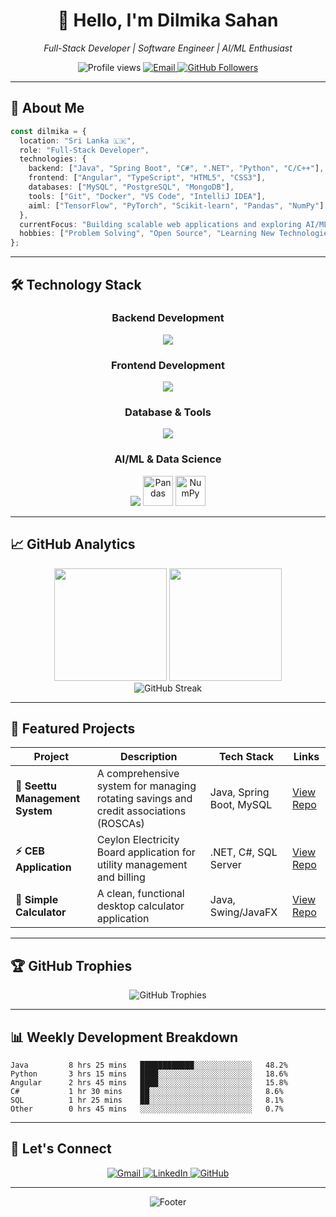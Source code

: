 <div align="center">
  <h1>👋 Hello, I'm Dilmika Sahan</h1>
  <p><em>Full-Stack Developer | Software Engineer | AI/ML Enthusiast</em></p>
  
  <p>
    <img src="https://komarev.com/ghpvc/?username=DilmikaSahan&label=Profile%20views&color=0e75b6&style=flat" alt="Profile views" />
    <a href="mailto:dilmikacontact@gmail.com">
      <img src="https://img.shields.io/badge/Email-dilmikacontact%40gmail.com-D14836?style=flat&logo=gmail&logoColor=white" alt="Email"/>
    </a>
    <a href="https://github.com/DilmikaSahan?tab=followers">
      <img src="https://img.shields.io/github/followers/DilmikaSahan?label=Followers&style=social" alt="GitHub Followers"/>
    </a>
  </p>
</div>

---

## 🚀 About Me

```typescript
const dilmika = {
  location: "Sri Lanka 🇱🇰",
  role: "Full-Stack Developer",
  technologies: {
    backend: ["Java", "Spring Boot", "C#", ".NET", "Python", "C/C++"],
    frontend: ["Angular", "TypeScript", "HTML5", "CSS3"],
    databases: ["MySQL", "PostgreSQL", "MongoDB"],
    tools: ["Git", "Docker", "VS Code", "IntelliJ IDEA"],
    aiml: ["TensorFlow", "PyTorch", "Scikit-learn", "Pandas", "NumPy"]
  },
  currentFocus: "Building scalable web applications and exploring AI/ML solutions",
  hobbies: ["Problem Solving", "Open Source", "Learning New Technologies"]
};
```

---

## 🛠️ Technology Stack

<div align="center">

### Backend Development
<p>
  <img src="https://skillicons.dev/icons?i=java,spring,python,cs,dotnet,cpp,c" />
</p>

### Frontend Development
<p>
  <img src="https://skillicons.dev/icons?i=angular,ts,js,html,css,bootstrap" />
</p>

### Database & Tools
<p>
  <img src="https://skillicons.dev/icons?i=mysql,postgresql,mongodb,git,docker,vscode,idea" />
</p>

### AI/ML & Data Science
<p>
  <img src="https://skillicons.dev/icons?i=tensorflow,pytorch,python" />
  <img src="https://cdn.jsdelivr.net/gh/devicons/devicon/icons/pandas/pandas-original.svg" alt="Pandas" width="48" height="48"/>
  <img src="https://cdn.jsdelivr.net/gh/devicons/devicon/icons/numpy/numpy-original.svg" alt="NumPy" width="48" height="48"/>
</p>

</div>

---

## 📈 GitHub Analytics

<div align="center">
  <img height="180em" src="https://github-readme-stats.vercel.app/api?username=DilmikaSahan&show_icons=true&theme=tokyonight&include_all_commits=true&count_private=true&hide_border=true"/>
  <img height="180em" src="https://github-readme-stats.vercel.app/api/top-langs/?username=DilmikaSahan&layout=compact&theme=tokyonight&hide_border=true&langs_count=8"/>
</div>

<div align="center">
  <img src="https://github-readme-streak-stats.demolab.com/?user=DilmikaSahan&theme=tokyonight&hide_border=true" alt="GitHub Streak"/>
</div>

---

## 🎯 Featured Projects

<div align="center">

| Project | Description | Tech Stack | Links |
|---------|-------------|------------|-------|
| **🏦 Seettu Management System** | A comprehensive system for managing rotating savings and credit associations (ROSCAs) | Java, Spring Boot, MySQL | [View Repo](https://github.com/DilmikaSahan/seettu-management-system) |
| **⚡ CEB Application** | Ceylon Electricity Board application for utility management and billing | .NET, C#, SQL Server | [View Repo](https://github.com/DilmikaSahan/CEB-Application) |
| **🧮 Simple Calculator** | A clean, functional desktop calculator application | Java, Swing/JavaFX | [View Repo](https://github.com/DilmikaSahan/simple-Claculator) |

</div>

---

## 🏆 GitHub Trophies

<div align="center">
  <img src="https://github-profile-trophy.vercel.app/?username=DilmikaSahan&theme=tokyonight&no-frame=true&row=1&column=7" alt="GitHub Trophies"/>
</div>

---

## 📊 Weekly Development Breakdown

<!--START_SECTION:waka-->
```text
Java         8 hrs 25 mins   ████████████░░░░░░░░░░░░░   48.2%
Python       3 hrs 15 mins   ████░░░░░░░░░░░░░░░░░░░░░   18.6%
Angular      2 hrs 45 mins   ████░░░░░░░░░░░░░░░░░░░░░   15.8%
C#           1 hr 30 mins    ██░░░░░░░░░░░░░░░░░░░░░░░   8.6%
SQL          1 hr 25 mins    ██░░░░░░░░░░░░░░░░░░░░░░░   8.1%
Other        0 hrs 45 mins   ░░░░░░░░░░░░░░░░░░░░░░░░░   0.7%
```
<!--END_SECTION:waka-->

---

## 🤝 Let's Connect

<div align="center">
  <p>
    <a href="mailto:dilmikacontact@gmail.com">
      <img src="https://img.shields.io/badge/Gmail-D14836?style=for-the-badge&logo=gmail&logoColor=white" alt="Gmail"/>
    </a>
    <a href="https://linkedin.com/in/dilmikasahan">
      <img src="https://img.shields.io/badge/LinkedIn-0077B5?style=for-the-badge&logo=linkedin&logoColor=white" alt="LinkedIn"/>
    </a>
    <a href="https://github.com/DilmikaSahan">
      <img src="https://img.shields.io/badge/GitHub-100000?style=for-the-badge&logo=github&logoColor=white" alt="GitHub"/>
    </a>
  </p>
</div>

---

<div align="center">
  <img src="https://capsule-render.vercel.app/api?type=waving&color=gradient&height=100&section=footer" alt="Footer"/>
</div>

<!--
**DilmikaSahan/DilmikaSahan** is a ✨ _special_ ✨ repository because its `README.md` (this file) appears on your GitHub profile.
-->
